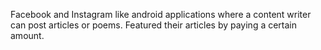 Facebook and Instagram like android applications where a content writer can post articles or poems. Featured their articles by paying a certain amount.
